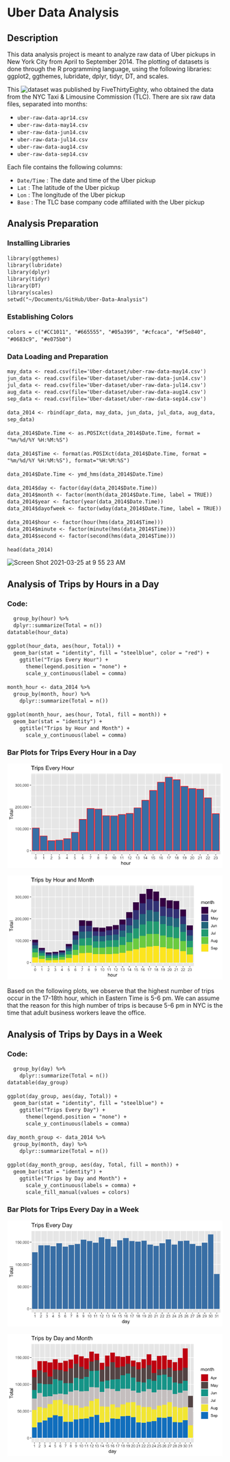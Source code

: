 # Uber Data Analysis
 
## Description
This data analysis project is meant to analyze raw data of Uber pickups in New York City from April to September 2014. The plotting of datasets is done through the R programming language, using the following libraries: ggplot2, ggthemes, lubridate, dplyr, tidyr, DT, and scales.

This ![dataset](https://www.kaggle.com/fivethirtyeight/uber-pickups-in-new-york-city) was published by FiveThirtyEighty, who obtained the data from the NYC Taxi & Limousine Commission (TLC). There are six raw data files, separated into months:
* `uber-raw-data-apr14.csv`
* `uber-raw-data-may14.csv`
* `uber-raw-data-jun14.csv`
* `uber-raw-data-jul14.csv`
* `uber-raw-data-aug14.csv`
* `uber-raw-data-sep14.csv`

Each file contains the following columns:
* `Date/Time` : The date and time of the Uber pickup
* `Lat` : The latitude of the Uber pickup
* `Lon` : The longitude of the Uber pickup
* `Base` : The TLC base company code affiliated with the Uber pickup

## Analysis Preparation
### Installing Libraries
```library(ggplot2)
library(ggthemes)
library(lubridate)
library(dplyr)
library(tidyr)
library(DT)
library(scales)
setwd("~/Documents/GitHub/Uber-Data-Analysis")
```
### Establishing Colors
`colors = c("#CC1011", "#665555", "#05a399", "#cfcaca", "#f5e840", "#0683c9", "#e075b0")`
### Data Loading and Preparation
```apr_data <- read.csv(file='Uber-dataset/uber-raw-data-apr14.csv')
may_data <- read.csv(file='Uber-dataset/uber-raw-data-may14.csv')
jun_data <- read.csv(file='Uber-dataset/uber-raw-data-jun14.csv')
jul_data <- read.csv(file='Uber-dataset/uber-raw-data-jul14.csv')
aug_data <- read.csv(file='Uber-dataset/uber-raw-data-aug14.csv')
sep_data <- read.csv(file='Uber-dataset/uber-raw-data-sep14.csv')

data_2014 <- rbind(apr_data, may_data, jun_data, jul_data, aug_data, sep_data)

data_2014$Date.Time <- as.POSIXct(data_2014$Date.Time, format = "%m/%d/%Y %H:%M:%S")

data_2014$Time <- format(as.POSIXct(data_2014$Date.Time, format = "%m/%d/%Y %H:%M:%S"), format="%H:%M:%S")

data_2014$Date.Time <- ymd_hms(data_2014$Date.Time)

data_2014$day <- factor(day(data_2014$Date.Time))
data_2014$month <- factor(month(data_2014$Date.Time, label = TRUE))
data_2014$year <- factor(year(data_2014$Date.Time))
data_2014$dayofweek <- factor(wday(data_2014$Date.Time, label = TRUE))

data_2014$hour <- factor(hour(hms(data_2014$Time)))
data_2014$minute <- factor(minute(hms(data_2014$Time)))
data_2014$second <- factor(second(hms(data_2014$Time)))

head(data_2014)
```
<img width="721" alt="Screen Shot 2021-03-25 at 9 55 23 AM" src="https://user-images.githubusercontent.com/42628566/112512243-6ec16400-8d50-11eb-9ef5-51c4ee581db2.png">

## Analysis of Trips by Hours in a Day
### Code:
```hour_data <- data_2014 %>%
  group_by(hour) %>%
  dplyr::summarize(Total = n())
datatable(hour_data)

ggplot(hour_data, aes(hour, Total)) +
  geom_bar(stat = "identity", fill = "steelblue", color = "red") +
    ggtitle("Trips Every Hour") +
      theme(legend.position = "none") +
      scale_y_continuous(label = comma)
      
month_hour <- data_2014 %>%
  group_by(month, hour) %>%
    dplyr::summarize(Total = n())

ggplot(month_hour, aes(hour, Total, fill = month)) +
  geom_bar(stat = "identity") +
    ggtitle("Trips by Hour and Month") +
      scale_y_continuous(label = comma)
```
### Bar Plots for Trips Every Hour in a Day

![Trips Every Hour](https://github.com/davidry777/Uber-Data-Analysis/blob/main/Images/Rplot01.png)

![Trips Every Hour By Month](https://github.com/davidry777/Uber-Data-Analysis/blob/main/Images/Rplot02.png)

Based on the following plots, we observe that the highest number of trips occur in the 17-18th hour, which in Eastern Time is 5-6 pm. We can assume that the reason for this high number of trips is because 5-6 pm in NYC is the time that adult business workers leave the office.

## Analysis of Trips by Days in a Week
### Code:
```day_group <- data_2014 %>%
  group_by(day) %>%
    dplyr::summarize(Total = n())
datatable(day_group)

ggplot(day_group, aes(day, Total)) +
  geom_bar(stat = "identity", fill = "steelblue") +
    ggtitle("Trips Every Day") +
      theme(legend.position = "none") +
      scale_y_continuous(labels = comma)

day_month_group <- data_2014 %>%
  group_by(month, day) %>%
    dplyr::summarize(Total = n())

ggplot(day_month_group, aes(day, Total, fill = month)) + 
  geom_bar(stat = "identity") +
    ggtitle("Trips by Day and Month") +
      scale_y_continuous(labels = comma) +
      scale_fill_manual(values = colors)
```
### Bar Plots for Trips Every Day in a Week

![Trips Every Day](https://github.com/davidry777/Uber-Data-Analysis/blob/main/Images/Rplot03.png)

![Trips Every Day By Month](https://github.com/davidry777/Uber-Data-Analysis/blob/main/Images/Rplot04.png)
